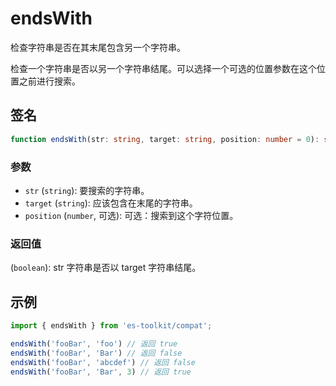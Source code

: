# endsWith

检查字符串是否在其末尾包含另一个字符串。

检查一个字符串是否以另一个字符串结尾。可以选择一个可选的位置参数在这个位置之前进行搜索。

## 签名

```typescript
function endsWith(str: string, target: string, position: number = 0): string;
```

### 参数

- `str` (`string`): 要搜索的字符串。
- `target` (`string`): 应该包含在末尾的字符串。
- `position` (`number`, 可选): 可选：搜索到这个字符位置。

### 返回值

(`boolean`): str 字符串是否以 target 字符串结尾。

## 示例

```typescript
import { endsWith } from 'es-toolkit/compat';

endsWith('fooBar', 'foo') // 返回 true
endsWith('fooBar', 'Bar') // 返回 false
endsWith('fooBar', 'abcdef') // 返回 false
endsWith('fooBar', 'Bar', 3) // 返回 true
```

